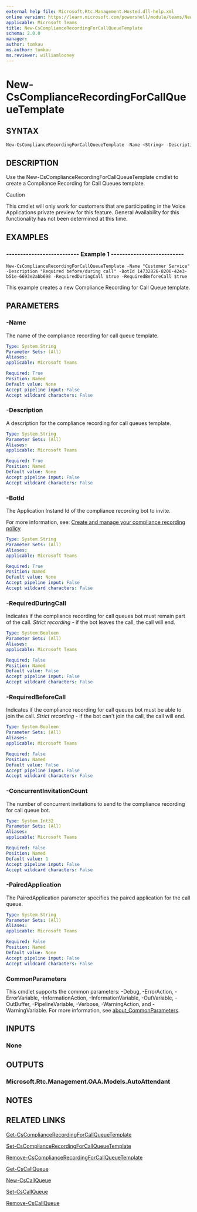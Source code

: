 ```yaml
---
external help file: Microsoft.Rtc.Management.Hosted.dll-help.xml
online version: https://learn.microsoft.com/powershell/module/teams/New-CsComplianceRecordingForCallQueueTemplate
applicable: Microsoft Teams
title: New-CsComplianceRecordingForCallQueueTemplate
schema: 2.0.0
manager: 
author: tomkau
ms.author: tomkau
ms.reviewer: williamlooney
---
```


# New-CsComplianceRecordingForCallQueueTemplate

## SYNTAX

```powershell
New-CsComplianceRecordingForCallQueueTemplate -Name <String> -Description <String> -BotId <String> [-RequiredDuringCall <Boolean>] [-RequiredBeforeCall <Boolean>] [-CurrentInvitationCount <Int32>] [-PairedApplication <String>] [<CommonParameters>]
```

## DESCRIPTION
Use the New-CsComplianceRecordingForCallQueueTemplate cmdlet to create a Compliance Recording for Call Queues template.

> [!CAUTION]
> This cmdlet will only work for customers that are participating in the Voice Applications private preview for this feature. General Availability for this functionality has not been determined at this time.

## EXAMPLES

### -------------------------- Example 1 --------------------------
```
New-CsComplianceRecordingForCallQueueTemplate -Name "Customer Service" -Description "Required before/during call" -BotId 14732826-8206-42e3-b51e-6693e2abb698 -RequiredDuringCall $true -RequiredBeforeCall $true
```

This example creates a new Compliance Recording for Call Queue template.

## PARAMETERS

### -Name
The name of the compliance recording for call queue template.

```yaml
Type: System.String
Parameter Sets: (All)
Aliases:
applicable: Microsoft Teams

Required: True
Position: Named
Default value: None
Accept pipeline input: False
Accept wildcard characters: False
```

### -Description
A description for the compliance recording for call queues template.

```yaml
Type: System.String
Parameter Sets: (All)
Aliases:
applicable: Microsoft Teams

Required: True
Position: Named
Default value: None
Accept pipeline input: False
Accept wildcard characters: False
```

### -BotId
The Application Instand Id of the compliance recording bot to invite.

For more information, see: [Create and manage your compliance recording policy](./microsoftteams/teams-recording-compliance#create-and-manage-your-compliance-recording-policy)

```yaml
Type: System.String
Parameter Sets: (All)
Aliases:
applicable: Microsoft Teams

Required: True
Position: Named
Default value: None
Accept pipeline input: False
Accept wildcard characters: False
```

### -RequiredDuringCall
Indicates if the compliance recording for call queues bot must remain part of the call.
*Strict recording* - if the bot leaves the call, the call will end.

```yaml
Type: System.Booleen
Parameter Sets: (All)
Aliases:
applicable: Microsoft Teams

Required: False
Position: Named
Default value: False
Accept pipeline input: False
Accept wildcard characters: False
```

### -RequiredBeforeCall
Indicates if the compliance recording for call queues bot must be able to join the call.
*Strict recording* - if the bot can't join the call, the call will end.

```yaml
Type: System.Booleen
Parameter Sets: (All)
Aliases:
applicable: Microsoft Teams

Required: False
Position: Named
Default value: False
Accept pipeline input: False
Accept wildcard characters: False
```

### -ConcurrentInvitationCount
The number of concurrent invitations to send to the compliance recording for call queue bot.

```yaml
Type: System.Int32
Parameter Sets: (All)
Aliases:
applicable: Microsoft Teams

Required: False
Position: Named
Default value: 1
Accept pipeline input: False
Accept wildcard characters: False
```

### -PairedApplication
The PairedApplication parameter specifies the paired application for the call queue.

```yaml
Type: System.String
Parameter Sets: (All)
Aliases:
applicable: Microsoft Teams

Required: False
Position: Named
Default value: None
Accept pipeline input: False
Accept wildcard characters: False
```

### CommonParameters
This cmdlet supports the common parameters: -Debug, -ErrorAction, -ErrorVariable, -InformationAction, -InformationVariable, -OutVariable, -OutBuffer, -PipelineVariable, -Verbose, -WarningAction, and -WarningVariable. For more information, see [about_CommonParameters](https://go.microsoft.com/fwlink/?LinkID=113216).

## INPUTS

### None

## OUTPUTS

### Microsoft.Rtc.Management.OAA.Models.AutoAttendant

## NOTES

## RELATED LINKS

[Get-CsComplianceRecordingForCallQueueTemplate](./Get-CsComplianceRecordingForCallQueueTemplate.md)

[Set-CsComplianceRecordingForCallQueueTemplate](./Set-CsComplianceRecordingForCallQueueTemplate.md)

[Remove-CsComplianceRecordingForCallQueueTemplate](./Remove-CsComplianceRecordingForCallQueueTemplate.md)

[Get-CsCallQueue](./Get-CsCallQueue.md)

[New-CsCallQueue](./New-CsCallQueue.md)

[Set-CsCallQueue](./Set-CsCallQueue.md)

[Remove-CsCallQueue](./Remove-CsCallQueue.md)



